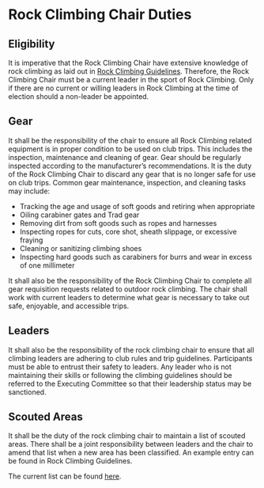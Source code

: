 # Rock Climbing Chair Duties

## Eligibility

It is imperative that the Rock Climbing Chair have extensive knowledge of rock climbing as laid out in [Rock Climbing Guidelines](./guidelines.md). Therefore, the Rock Climbing Chair must be a current leader in the sport of Rock Climbing. Only if there are no current or willing leaders in Rock Climbing at the time of election should a non-leader be appointed.  

## Gear

It shall be the responsibility of the chair to ensure all Rock Climbing related equipment is in proper condition to be used on club trips. This includes the inspection, maintenance and cleaning of gear. Gear should be regularly inspected according to the manufacturer’s recommendations. It is the duty of the Rock Climbing Chair to discard any gear that is no longer safe for use on club trips. Common gear maintenance, inspection, and cleaning tasks may include:

- Tracking the age and usage of soft goods and retiring when appropriate
- Oiling carabiner gates and Trad gear
- Removing dirt from soft goods such as ropes and harnesses
- Inspecting ropes for cuts, core shot, sheath slippage, or excessive fraying
- Cleaning or sanitizing climbing shoes
- Inspecting hard goods such as carabiners for burrs and wear in excess of one millimeter

It shall also be the responsibility of the Rock Climbing Chair to complete all gear requisition requests related to outdoor rock climbing. The chair shall work with current leaders to determine what gear is necessary to take out safe, enjoyable, and accessible trips.  

## Leaders

It shall also be the responsibility of the rock climbing chair to ensure that all climbing leaders are adhering to club rules and trip guidelines. Participants must be able to entrust their safety to leaders. Any leader who is not maintaining their skills or following the climbing guidelines should be referred to the Executing Committee so that their leadership status may be sanctioned.  

## Scouted Areas

It shall be the duty of the rock climbing chair to maintain a list of scouted areas. There shall be a joint responsibility between leaders and the chair to amend that list when a new area has been classified. An example entry can be found in Rock Climbing Guidelines.  

The current list can be found [here](./scouted-areas.md). 
